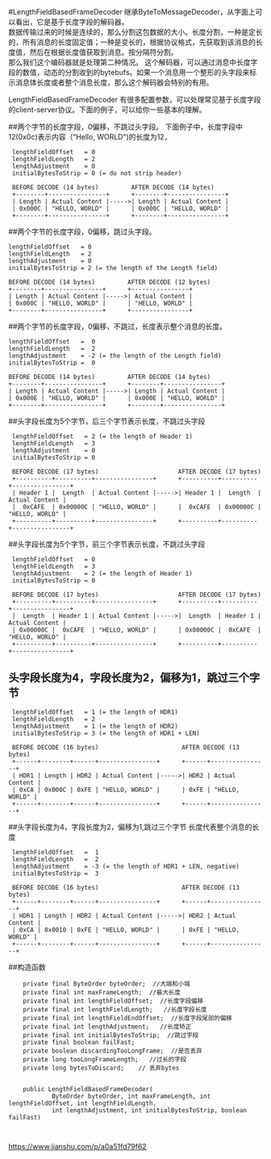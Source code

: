 #LengthFieldBasedFrameDecoder
继承ByteToMessageDecoder，从字面上可以看出，它是基于长度字段的解码器。  
数据传输过来的时候是连续的，那么分割这包数据的大小。长度分割，一种是定长的，所有消息的长度固定值；一种是变长的，根据协议格式，先获取到该消息的长度值，然后在根据长度值获取到消息。按分隔符分割。  
那么我们这个编码器就是处理第二种情况。
这个解码器，可以通过消息中长度字段的数值，动态的分割收到的bytebufs。如果一个消息用一个整形的头字段来标示消息体长度或者整个消息长度，那么这个解码器会特别的有用。  

LengthFieldBasedFrameDecoder 有很多配置参数，可以处理常见基于长度字段的client-server协议。下面的例子，可以给你一些基本的理解。

##两个字节的长度字段，0偏移，不跳过头字段。
下面例子中，长度字段中12(0x0c)表示内容（“Hello, WORLD")的长度为12，

```
 lengthFieldOffset   = 0
 lengthFieldLength   = 2
 lengthAdjustment    = 0
 initialBytesToStrip = 0 (= do not strip header)

 BEFORE DECODE (14 bytes)         AFTER DECODE (14 bytes)
 +--------+----------------+      +--------+----------------+
 | Length | Actual Content |----->| Length | Actual Content |
 | 0x000C | "HELLO, WORLD" |      | 0x000C | "HELLO, WORLD" |
 +--------+----------------+      +--------+----------------+
```
 
 
##两个字节的长度字段，0偏移，跳过头字段。
 ```
 lengthFieldOffset   = 0
 lengthFieldLength   = 2
 lengthAdjustment    = 0
 initialBytesToStrip = 2 (= the length of the Length field)

 BEFORE DECODE (14 bytes)         AFTER DECODE (12 bytes)
 +--------+----------------+      +----------------+
 | Length | Actual Content |----->| Actual Content |
 | 0x000C | "HELLO, WORLD" |      | "HELLO, WORLD" |
 +--------+----------------+      +----------------+
 ```
##两个字节的长度字段，0偏移，不跳过，长度表示整个消息的长度。
 ```
 lengthFieldOffset   =  0
 lengthFieldLength   =  2
 lengthAdjustment    = -2 (= the length of the Length field)
 initialBytesToStrip =  0

 BEFORE DECODE (14 bytes)         AFTER DECODE (14 bytes)
 +--------+----------------+      +--------+----------------+
 | Length | Actual Content |----->| Length | Actual Content |
 | 0x000E | "HELLO, WORLD" |      | 0x000E | "HELLO, WORLD" |
 +--------+----------------+      +--------+----------------+
  ```
  
##头字段长度为5个字节，后三个字节表示长度，不跳过头字段

```
 lengthFieldOffset   = 2 (= the length of Header 1)
 lengthFieldLength   = 3
 lengthAdjustment    = 0
 initialBytesToStrip = 0

 BEFORE DECODE (17 bytes)                      AFTER DECODE (17 bytes)
 +----------+----------+----------------+      +----------+----------+----------------+
 | Header 1 |  Length  | Actual Content |----->| Header 1 |  Length  | Actual Content |
 |  0xCAFE  | 0x00000C | "HELLO, WORLD" |      |  0xCAFE  | 0x00000C | "HELLO, WORLD" |
 +----------+----------+----------------+      +----------+----------+----------------+
```

##头字段长度为5个字节，前三个字节表示长度，不跳过头字段

```
 lengthFieldOffset   = 0
 lengthFieldLength   = 3
 lengthAdjustment    = 2 (= the length of Header 1)
 initialBytesToStrip = 0

 BEFORE DECODE (17 bytes)                      AFTER DECODE (17 bytes)
 +----------+----------+----------------+      +----------+----------+----------------+
 |  Length  | Header 1 | Actual Content |----->|  Length  | Header 1 | Actual Content |
 | 0x00000C |  0xCAFE  | "HELLO, WORLD" |      | 0x00000C |  0xCAFE  | "HELLO, WORLD" |
 +----------+----------+----------------+      +----------+----------+----------------+

```


## 头字段长度为4，字段长度为2，偏移为1，跳过三个字节

```
 lengthFieldOffset   = 1 (= the length of HDR1)
 lengthFieldLength   = 2
 lengthAdjustment    = 1 (= the length of HDR2)
 initialBytesToStrip = 3 (= the length of HDR1 + LEN)

 BEFORE DECODE (16 bytes)                       AFTER DECODE (13 bytes)
 +------+--------+------+----------------+      +------+----------------+
 | HDR1 | Length | HDR2 | Actual Content |----->| HDR2 | Actual Content |
 | 0xCA | 0x000C | 0xFE | "HELLO, WORLD" |      | 0xFE | "HELLO, WORLD" |
 +------+--------+------+----------------+      +------+----------------+
```

##头字段长度为4，字段长度为2，偏移为1,跳过三个字节 长度代表整个消息的长度


```
 lengthFieldOffset   =  1
 lengthFieldLength   =  2
 lengthAdjustment    = -3 (= the length of HDR1 + LEN, negative)
 initialBytesToStrip =  3

 BEFORE DECODE (16 bytes)                       AFTER DECODE (13 bytes)
 +------+--------+------+----------------+      +------+----------------+
 | HDR1 | Length | HDR2 | Actual Content |----->| HDR2 | Actual Content |
 | 0xCA | 0x0010 | 0xFE | "HELLO, WORLD" |      | 0xFE | "HELLO, WORLD" |
 +------+--------+------+----------------+      +------+----------------+
```


##构造函数

```
    private final ByteOrder byteOrder;  //大端和小端
    private final int maxFrameLength;  //最大长度
    private final int lengthFieldOffset;  //长度字段偏移
    private final int lengthFieldLength;   //长度字段长度
    private final int lengthFieldEndOffset;  //长度字段尾部的偏移
    private final int lengthAdjustment;   //长度矫正
    private final int initialBytesToStrip;  //跳过字段
    private final boolean failFast;     
    private boolean discardingTooLongFrame;  //是否丢弃
    private long tooLongFrameLength;   //过长的字段
    private long bytesToDiscard;    // 丢弃bytes  
    
    
    public LengthFieldBasedFrameDecoder(
            ByteOrder byteOrder, int maxFrameLength, int lengthFieldOffset, int lengthFieldLength,
            int lengthAdjustment, int initialBytesToStrip, boolean failFast) 
            
            
 ```


<https://www.jianshu.com/p/a0a51fd79f62>